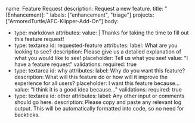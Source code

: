 name: Feature Request
description: Request a new feature.
title: "[Enhancement]: "
labels: ["enhancement", "triage"]
projects: ["ArmoredTurtle/AFC-Klipper-Add-On"]
body:
  - type: markdown
    attributes:
      value: |
        Thanks for taking the time to fill out this feature request!
  - type: textarea
    id: requested-feature
    attributes:
      label: What are you looking to see?
      description: Please give us a detailed explanation of what you would like to see!
      placeholder: Tell us what you see!
      value: "I have a feature request"
    validations:
      required: true
  - type: textarea
    id: why
    attributes:
      label: Why do you want this feature?
      description: What will this feature do or how will it improve the experience for all users?
      placeholder: I want this feature because...
      value: "I think it is a good idea because..."
    validations:
      required: true
  - type: textarea
    id: other
    attributes:
      label: Any other input or comments should go here.
      description: Please copy and paste any relevant log output. This will be automatically formatted into code, so no need for backticks.
